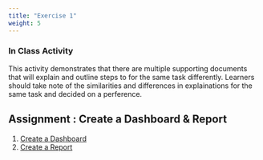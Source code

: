 ```yaml
---
title: "Exercise 1"
weight: 5
---
```


### In Class Activity
This activity demonstrates that there are multiple supporting documents that will explain and outline steps to for the same task differently. Learners should take note of the similarities and differences in explainations for the same task and decided on a perference.

## Assignment : Create a Dashboard & Report

1. [Create a Dashboard](https://docs.splunk.com/Documentation/Splunk/9.1.1/Viz/CreateDashboards)
2. [Create a Report  ](https://docs.splunk.com/Documentation/Splunk/9.1.1/Report/Createandeditreports)



